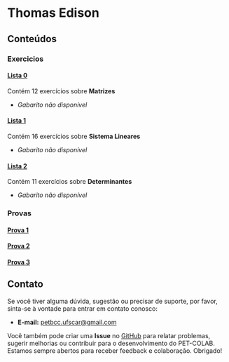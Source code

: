 # Thomas Edison

## Conteúdos

### Exercicios

#### [Lista 0](/materias/AlgLin/Thomas/exercicios/lista0.pdf)
  
Contém 12 exercícios sobre **Matrizes**

- *Gabarito não disponível*

#### [Lista 1](/materias/AlgLin/Thomas/exercicios/lista1.pdf)
  
Contém 16 exercícios sobre **Sistema Lineares**

- *Gabarito não disponível*

#### [Lista 2](/materias/AlgLin/Thomas/exercicios/lista2.pdf)
  
Contém 11 exercícios sobre **Determinantes**

- *Gabarito não disponível*

### Provas

#### [Prova 1](/materias/AlgLin/Thomas/provas/prova1.pdf)

#### [Prova 2](/materias/AlgLin/Thomas/provas/prova2.pdf)

#### [Prova 3](/materias/AlgLin/Thomas/provas/prova3.pdf)

## Contato

Se você tiver alguma dúvida, sugestão ou precisar de suporte, por favor, sinta-se à vontade para entrar em contato conosco:

- **E-mail:** petbcc.ufscar@gmail.com

Você também pode criar uma **Issue** no [GitHub](https://github.com/petbccufscar/pet-colab/issues) para relatar problemas, sugerir melhorias ou contribuir para o desenvolvimento do PET-COLAB. Estamos sempre abertos para receber feedback e colaboração. Obrigado!